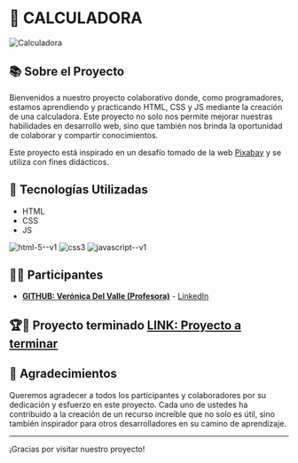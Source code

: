 # 🔢 CALCULADORA

![Calculadora](https://cdn.pixabay.com/photo/2017/06/05/15/52/calculator-2374442_1280.png)

## 📚 Sobre el Proyecto

Bienvenidos a nuestro proyecto colaborativo donde, como programadores, estamos aprendiendo y practicando HTML, CSS y JS mediante la creación de una calculadora. Este proyecto no solo nos permite mejorar nuestras habilidades en desarrollo web, sino que también nos brinda la oportunidad de colaborar y compartir conocimientos.

Este proyecto está inspirado en un desafío tomado de la web [Pixabay](https://pixabay.com/es/vectors/calculadora-n%C3%BAmeros-s%C3%ADmbolo-calc-2374442/) y se utiliza con fines didácticos.

## 🚀 Tecnologías Utilizadas

- HTML
- CSS
- JS

![html-5--v1](https://github.com/veronicadelvalle/carrusel-slider/assets/139937653/4d1c653a-1d4b-4f07-9479-d4e03fbffd86) 
![css3](https://github.com/veronicadelvalle/carrusel-slider/assets/139937653/687eab3e-adf9-4916-a6e3-916a73059d9b)
![javascript--v1](https://github.com/veronicadelvalle/carrusel-slider/assets/139937653/b64e9b85-0c13-4383-ac7e-ad89c0acd799)

## 👩‍💻 Participantes

- **[GITHUB: Verónica Del Valle (Profesora)](https://github.com/veronicadelvalle)** - [LinkedIn](https://www.linkedin.com/in/usuario1/)

## 🏆🥇 Proyecto terminado  [LINK: Proyecto a terminar]()

## 🥳 Agradecimientos

Queremos agradecer a todos los participantes y colaboradores por su dedicación y esfuerzo en este proyecto. Cada uno de ustedes ha contribuido a la creación de un recurso increíble que no solo es útil, sino también inspirador para otros desarrolladores en su camino de aprendizaje.

---

¡Gracias por visitar nuestro proyecto!
